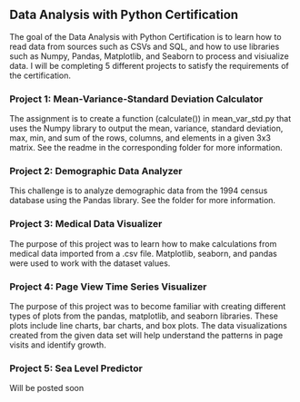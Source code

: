## Data Analysis with Python Certification

The goal of the Data Analysis with Python Certification is to learn how to read data from sources such as CSVs and SQL, and how to use libraries such as Numpy, Pandas, Matplotlib, and Seaborn to process and visiualize data.  I will be completing 5 different projects to satisfy the requirements of the certification.

### Project 1: Mean-Variance-Standard Deviation Calculator
  The assignment is to create a function (calculate()) in mean_var_std.py that uses the Numpy library to output the mean, variance, standard deviation, max, min, and sum of the rows, columns, and elements in a given 3x3 matrix.  See the readme in the corresponding folder for more information.
  

### Project 2: Demographic Data Analyzer
  This challenge is to analyze demographic data from the 1994 census database using the Pandas library.  See the folder for more information.


### Project 3: Medical Data Visualizer
  The purpose of this project was to learn how to make calculations from medical data imported from a .csv file.  Matplotlib, seaborn, and pandas were used to work with the dataset values.
  
 
### Project 4: Page View Time Series Visualizer
  The purpose of this project was to become familiar with creating different types of plots from the pandas, matplotlib, and seaborn libraries.  These plots include line charts, bar charts, and box plots.  The data visualizations created from the given data set will help understand the patterns in page visits and identify growth.
  
 
### Project 5: Sea Level Predictor
  Will be posted soon 
